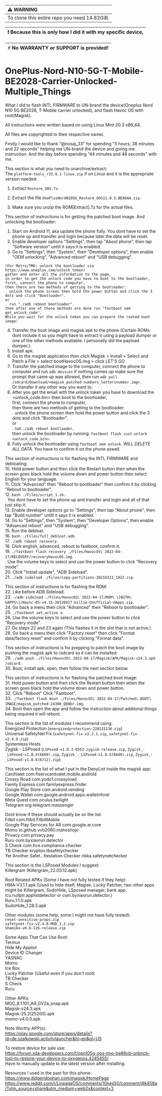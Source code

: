 | :warning: WARNING                            |
| :------------------------------------------- |
| To clone this entire repo you need 14.82GiB. |

| :exclamation: Because this is only how I did it with my specific device, |
| ------------------------------------------------------------------------ |

| :zap: No WARRANTY or SUPPORT is provided! |
| ----------------------------------------- |

# OnePlus-Nord-N10-5G-T-Mobile-BE2028-Carrier-Unlocked-Multiple_Things

What I did to flash INTL FIRMWARE to UN-brand the device(Oneplus Nord N10 5G BE2028, T-Mobile carrier unlocked), and flash Havoc OS with root(Magisk).

All instructions were written based on using Linux Mint 20.3 x86_64.

All files are copyrighted to their respective owner.

Firstly I would like to thank "@nosaj_33" for spending "5 hours, 38 minutes and 22 seconds" helping me UN-brand the device and giving me instruction. And the day before spending "44 minutes and 48 seconds" with me.

This section is what you need to unarchive/extract:
\
The ```platform-tools_r33.0.1-linux.zip``` if on Linux and it is the appropriate version needed:

01. Extract ```Restore_OOS.7z```.

02. Extract the file ```OnePlusNordN105G_Restore_OOS11.0.5.BE86AA.zip```.

03. Make sure you unzip the ROM[Extract].7z for the actual files.

This section of instructions is for getting the patched boot image. And unlocking the bootloader:
1. Start on Android 11, aka update the phone fully. You dont have to set the phone up and transfer and login because later the data will be reset.
2. Enable developer options "Settings", then tap "About phone", then tap "Software version" untill it says it is enabled.
3. Go to "Settings", then "System", then "Developer options", then enable "OEM unlocking", "Advanced reboot" and "USB debugging".
```
(For Metro/TMO: unlock the bootloader via https://www.oneplus.com/unlock_token)
gather and enter all the information to the page,
in order to get the unlock code you have to boot to the bootloader,
first, connect the phone to computer,
then there are two methods of getting to the bootloader:
. unlock the phone screen then hold the power button and click the 3 dots and click "Bootloader".
or
. run "./adb reboot bootloader".
then after one of those methods are done run "fastboot oem get_unlock_code".
While you wait for the unlock token you can prepare the rooted boot image:
```
4. Transfer the boot image and magisk apk to the phone (Certain ROMs dont include it so you might have to extract it using a payload dumper or one of the other methods avaliable. I personally did the payload dumper.).
5. Install apk.
6. Go to the magisk application then click Magisk > Install > Select and Patch a File > select bootHavocOS.img > click LET'S GO
7. Transfer the patched image to the computer, connect the phone to computer and run ```adb devices``` if nothing comes up make sure the prompt that came up was allowed, then run ```adb pull /sdcard/Download/<magisk_patched-numbers_lettersnumber.img>```.
\
Or transfer it any other way you want to.
8. After you get the email with the unlock token you have to download the <unlock_code.bin> then boot to the bootloader,
\
first, connect the phone to computer,
\
then there are two methods of getting to the bootloader:
\
. unlock the phone screen then hold the power button and click the 3 dots and click "Bootloader".
\
or
\
. run ```./adb reboot bootloader```.
\
then unlock the bootloader by running: ```fastboot flash cust-unlock <unlock_code.bin>```.
9. Fully unlock the bootloader using ```fastboot oem unlock```. _WILL DELETE ALL DATA._ You have to confirm it on the phone aswell.

This section of instructions is for flashing the INTL FIRMWARE and debloating:
\
10. Hold power button and then click the Restart button then when the screen goes black hold the volume down and power button then select English for your language.
\
11. Click "Advanced" then "Reboot to bootloader" then confirm it by clicking "Reboot to bootloader".
\
12. ```bash ./Files/script_1.sh```.
\
. You dont have to set the phone up and transfer and login and all of that just skip it.
\
13. Enable developer options go to "Settings", then tap "About phone", then tap "Build number" untill it says it is enabled.
\
14. Go to "Settings", then "System", then "Developer Options", then enable "Advanced reboot" and "USB debugging".
\
15. Run the debloat.
\
16. ```bash ./Files/full_debloat.adb```.
\
17. ```./adb reboot recovery```.
\
18. Click english, advanced, reboot to fastboot, confirm it.
\
19. ```./fastboot flash recovery ./Files/HavocOS\ 2022-04-17/RECOVERY/recoveryHavocOS.img```.
\
    . Use the volume keys to select and use the power button to click "Recovery mode".
    \
20. Click "Install update", "ADB Sideload".
\
21. ```./adb sideload ./Files/copy-partitions-20210323_1922.zip```.

This section of instructions is for flashing the ROM:
\
22. Like before ADB Sideload.
\
23. ```./adb sideload ./Files/HavocOS\ 2022-04-17/ROM\ \[WITH\ GAPPS\]/Havoc-OS-v4.15-20220417-billie-Unofficial-GApps.zip```.
\
24. Go back a menu then click "Advanced" then "Reboot to bootloader".
\
25. ```./fastboot set_active a```.
\
26. Use the volume keys to select and use the power button to click "Recovery mode".
\
27. Do steps 22 and 23 again (This flashes it in the slot that is not active.).
\
28. Go back a menu then click "Factory reset" then click "Format data/factory reset" and confirm it by clicking "Format data".

This section of instructions is for prepping to patch the boot image by pushing the magisk apk to /sdcard so it can be installed:
\
29. ```./adb push ./Files/HavocOS\ 2022-04-17/Magisk/APK/Magisk-v24.3.apk /sdcard```.
\
30. Boot, install apk, open, then follow the next section below.

This section of instructions is for flashing the patched boot image:
\
31. Hold power button and then click the Restart button then when the screen goes black hold the volume down and power button.
\
32. Click "Reboot" Click "Fastboot".
\
33. ```./fastboot flash boot ./Files/HavocOS\ 2022-04-17/Patched\ BOOT\ IMAGE/magisk_patched-24300_QENbr.img```.
\
34. Boot then open the app and follow the instruction about additonal things being required it will reboot.

This section is the list of modules I recommend using:
\
Energized Protection (```energizedprotection-220215136.zip```)
\
Universal SafetyNet Fix (```safetynet-fix-v2.2.1.zip```, ```safetynet-fix-v2.4.0.zip```)
\
Systemless Hosts
\
Zygisk - LSPosed (```LSPosed-v1.8.3-6552-zygisk-release.zip```, ```Zygisk_-_LSPosed-v1.8.4(6609).zip```, ```Zygisk_-_LSPosed-v1.8.5(6649).zip```, ```Zygisk_-_LSPosed-v1.8.6(6712).zip```)

This section is the list of what I put in the DenyList inside the magisk app:
\
CardValet
com.fiservcardvalet.mobile.android
\
Crossy Road
com.yodo1.crossyroad
\
Family Express
com.familyexpress.finder
\
Google Play Store
com.android.vending
\
Google Wallet
com.google.android.apps.walletnfcrel
\
Meta Quest
com.oculus.twilight
\
Telegram
org.telegram.messenger

Dont know if these should actually be on the list:
\
Fitbit
com.fitbit.FitbitMobile
\
Google Play Services for AR
com.google.ar.core
\
Momo
io.github.vvb2060.mahoshojo
\
Privacy
com.privacy.pay
\
Ruru
com.byxiaorun.detector
\
S Check
com.hce.compliance.checker
\
TB Checker
krypton.tbsafetychecker
\
Yet Another Safet...ttestation Checker
rikka.safetynetchecker

This section is the LSPosed Modules I suggest:
\
Killergram (Killergram_22.03.12.apk)

Root Related APKs (Some I have not fully tested if they help):
\
HMA-V3.1.1.apk (Used to hide itself, Magisk, Lucky Patcher, two other apps might be Killergram, SudoHide, LSposed manager, bank app, icu.nullptr.applistdetector or com.byxiaorun.detector.)
\
Ruru.1.1.0.apk
\
SudoHide_1.28.5.apk

Other modules (some help, some I might not have fully tested):
\
```reset-sensitive-props.zip```
\
```safetynet-fix-v2.4.0-MOD_1.2.zip```
\
```Shamiko-v0.6-126-release.zip```

Some Apps That Can Use Root:
\
Termux
\
Hide My Applist
\
Device ID Changer
\
YASNAC
\
Momo
\
Ice Box
\
Lucky Patcher (Useful even if you don't root)
\
TB Checker
\
S Check
\
Ruru

Other APKs:
\
MGC_8.1.101_A9_GV2a_snap.apk
\
Magisk-v24.3.apk
\
Magisk-25.2(25200).apk
\
momo-v4.0.0.apk

Note Worthy APP(s):
\
https://play.google.com/store/apps/details?id=de.szalkowski.activitylauncher&hl=en&gl=US

To restore device for sale use:
\
https://forum.xda-developers.com/t/opn105g-oos-tmo-be88cb-unbrick-tool-to-restore-your-device-to-oxygenos.4245455/
\
Have to manually update to the latest version after installing.

Resources I used in the past for this phone:
\
https://www.didgeridoohan.com/magisk/HomePage
\
https://www.reddit.com/r/LineageOS/comments/10nes50/comment/j6k856a/?utm_source=share&utm_medium=web2x&context=3
